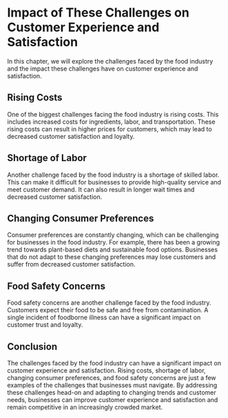 Impact of These Challenges on Customer Experience and Satisfaction
==========================================================================================================

In this chapter, we will explore the challenges faced by the food industry and the impact these challenges have on customer experience and satisfaction.

Rising Costs
------------

One of the biggest challenges facing the food industry is rising costs. This includes increased costs for ingredients, labor, and transportation. These rising costs can result in higher prices for customers, which may lead to decreased customer satisfaction and loyalty.

Shortage of Labor
-----------------

Another challenge faced by the food industry is a shortage of skilled labor. This can make it difficult for businesses to provide high-quality service and meet customer demand. It can also result in longer wait times and decreased customer satisfaction.

Changing Consumer Preferences
-----------------------------

Consumer preferences are constantly changing, which can be challenging for businesses in the food industry. For example, there has been a growing trend towards plant-based diets and sustainable food options. Businesses that do not adapt to these changing preferences may lose customers and suffer from decreased customer satisfaction.

Food Safety Concerns
--------------------

Food safety concerns are another challenge faced by the food industry. Customers expect their food to be safe and free from contamination. A single incident of foodborne illness can have a significant impact on customer trust and loyalty.

Conclusion
----------

The challenges faced by the food industry can have a significant impact on customer experience and satisfaction. Rising costs, shortage of labor, changing consumer preferences, and food safety concerns are just a few examples of the challenges that businesses must navigate. By addressing these challenges head-on and adapting to changing trends and customer needs, businesses can improve customer experience and satisfaction and remain competitive in an increasingly crowded market.
